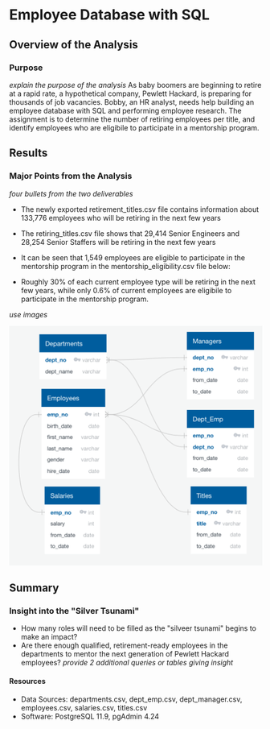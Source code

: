 # Employee Database with SQL

## Overview of the Analysis
### Purpose
*explain the purpose of the analysis*
As baby boomers are beginning to retire at a rapid rate, a hypothetical company, Pewlett Hackard, is preparing for thousands of job vacancies. Bobby, an HR analyst, needs help building an employee database with SQL and performing employee research. The assignment is to determine the number of retiring employees per title, and identify employees who are eligibile to participate in a mentorship program.

## Results
### Major Points from the Analysis
*four bullets from the two deliverables*

- The newly exported retirement_titles.csv file contains information about 133,776 employees who will be retiring in the next few years

- The retiring_titles.csv file shows that 29,414 Senior Engineers and 28,254 Senior Staffers will be retiring in the next few years

- It can be seen that 1,549 employees are eligible to participate in the mentorship program in the mentorship_eligibility.csv file below:

- Roughly 30% of each current employee type will be retiring in the next few years, while only  0.6% of current employees are eligibile to participate in the mentorship program. 

*use images*

<img src='https://github.com/npantfoerder/pewlett-hackard-analysis/blob/master/EmployeeDB.png'>

## Summary
### Insight into the "Silver Tsunami"
- How many roles will need to be filled as the "silveer tsunami" begins to make an impact?
- Are there enough qualified, retirement-ready employees in the departments to mentor the next generation of Pewlett Hackard employees?
*provide 2 additional queries or tables giving insight*

#### Resources
- Data Sources: departments.csv, dept_emp.csv, dept_manager.csv, employees.csv, salaries.csv, titles.csv
- Software: PostgreSQL 11.9, pgAdmin 4.24
